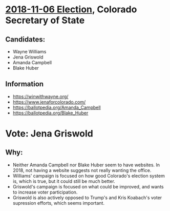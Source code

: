 # [2018-11-06 Election](../README.md), Colorado Secretary of State

## Candidates:

* Wayne Williams
* Jena Griswold
* Amanda Campbell
* Blake Huber

## Information

* https://winwithwayne.org/
* https://www.jenaforcolorado.com/
* https://ballotpedia.org/Amanda_Campbell
* https://ballotpedia.org/Blake_Huber

# Vote: Jena Griswold

## Why:

* Neither Amanda Campbell nor Blake Huber seem to have websites. In 2018, not having a website suggests not really wanting the office.
* Williams' campaign is focused on how good Colorado's election system is, which is true, but it could still be much better.
* Griswold's campaign is focused on what could be improved, and wants to increase voter participation.
* Griswold is also actively opposed to Trump's and Kris Koabach's voter supression efforts, which seems important.

